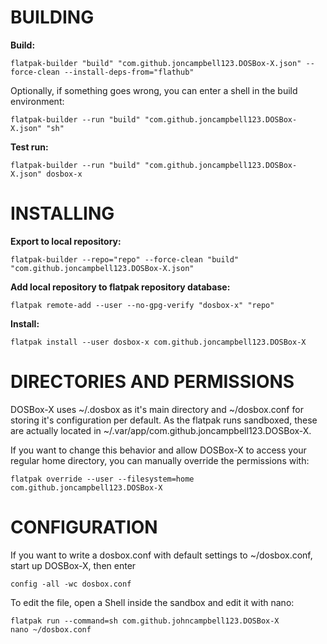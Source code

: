 # BUILDING #

**Build:**

    flatpak-builder "build" "com.github.joncampbell123.DOSBox-X.json" --force-clean --install-deps-from="flathub"

Optionally, if something goes wrong, you can enter a shell in the build environment:

    flatpak-builder --run "build" "com.github.joncampbell123.DOSBox-X.json" "sh"

**Test run:**

    flatpak-builder --run "build" "com.github.joncampbell123.DOSBox-X.json" dosbox-x


# INSTALLING #

**Export to local repository:**

    flatpak-builder --repo="repo" --force-clean "build" "com.github.joncampbell123.DOSBox-X.json"


**Add local repository to flatpak repository database:**

    flatpak remote-add --user --no-gpg-verify "dosbox-x" "repo"

**Install:**

    flatpak install --user dosbox-x com.github.joncampbell123.DOSBox-X

# DIRECTORIES AND PERMISSIONS #

DOSBox-X uses ~/.dosbox as it's main directory and ~/dosbox.conf for storing
it's configuration per default. As the flatpak runs sandboxed, these are 
actually located in ~/.var/app/com.github.joncampbell123.DOSBox-X.

If you want to change this behavior and allow DOSBox-X to access your regular
home directory, you can manually override the permissions with:

    flatpak override --user --filesystem=home com.github.joncampbell123.DOSBox-X

# CONFIGURATION #
If you want to write a dosbox.conf with default settings to ~/dosbox.conf,
start up DOSBox-X, then enter

    config -all -wc dosbox.conf
    
To edit the file, open a Shell inside the sandbox and edit it with nano:

    flatpak run --command=sh com.github.johncampbell123.DOSBox-X
    nano ~/dosbox.conf
